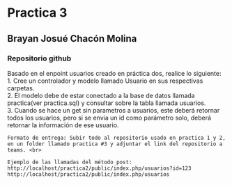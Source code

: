 <h1>Practica 3</h1>

<h2>Brayan Josué Chacón Molina</h2>

<h3>Repositorio github </h3>

Basado en el enpoint usuarios creado en práctica dos, realice lo 
siguiente: <br>
      1. Cree un controlador y modelo llamado Usuario en sus respectivas carpetas. <br>
      2. El modelo debe de estar conectado a la base de datos llamada practica(ver practica.sql) y consultar sobre la tabla llamada usuarios. <br>
      3. Cuando se hace un get sin parametros a usuarios, este deberá retornar todos los usuarios, pero si se envía un id como parámetro solo, deberá retornar la información de ese usuario. <br>
      
    Formato de entrega: Subir todo al repositorio usado en practica 1 y 2, en un folder llamado practica #3 y adjuntar el link del repositorio a teams. <br>
    
    Ejemplo de las llamadas del método post: 
    http://localhost/practica2/public/index.php/usuarios?id=123 
    http://localhost/practica2/public/index.php/usuarios
